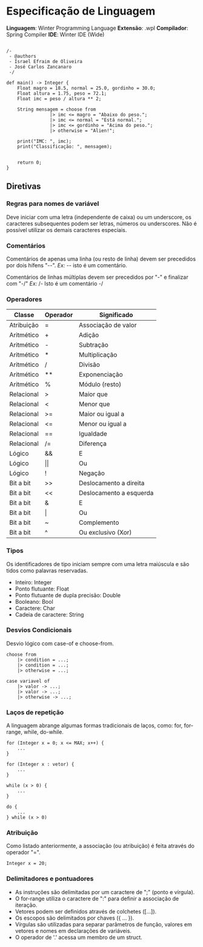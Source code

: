 ﻿
# Especificação de Linguagem

**Linguagem**: Winter Programming Language
**Extensão**: .wpl
**Compilador**: Spring Compiler
**IDE**: Winter IDE (Wide)

```
/-
 - @authors
 - Israel Efraim de Oliveira
 - José Carlos Zancanaro
 -/

def main() -> Integer {
	Float magro = 18.5, normal = 25.0, gordinho = 30.0;	
	Float altura = 1.75, peso = 72.1;
	Float imc = peso / altura ** 2;
	
	String mensagem = choose from
				|> imc <= magro = "Abaixo do peso.";
				|> imc <= normal = "Está normal.";
				|> imc <= gordinho = "Acima do peso.";
				|> otherwise = "Alien!";

	print("IMC: ", imc);
	print("Classificação: ", mensagem);
	

	return 0;
}
```

## Diretivas

### Regras para nomes de variável
Deve iniciar com uma letra (independente de caixa) ou um underscore, os caracteres subsequentes podem ser letras, números ou underscores. Não é possível utilizar os demais caracteres especiais.

### Comentários
Comentários de apenas uma linha (ou resto de linha) devem ser precedidos por dois hífens "--".
*Ex:*
-- isto é um comentário.

Comentários de linhas múltiplas devem ser precedidos por "\-" e finalizar com "-/"
*Ex:*
/- Isto é
 um comentário -/

### Operadores
| Classe | Operador | Significado |
|--|--| -- |
| Atribuição | = | Associação de valor |
| Aritmético | + | Adição |
| Aritmético | - | Subtração |
| Aritmético | * | Multiplicação |
| Aritmético | / | Divisão |
| Aritmético | ** | Exponenciação |
| Aritmético | % | Módulo (resto) |
| Relacional | > | Maior que |
| Relacional | < | Menor que |
| Relacional | >= | Maior ou igual a |
| Relacional | <= | Menor ou igual a |
| Relacional | == | Igualdade |
| Relacional | /= | Diferença |
| Lógico | && | E |
| Lógico | \|\| | Ou|
| Lógico | ! | Negação|
| Bit a bit | >> | Deslocamento a direita |
| Bit a bit | << | Deslocamento a esquerda |
| Bit a bit | & | E |
| Bit a bit | \| | Ou |
| Bit a bit | ~ | Complemento |
| Bit a bit | ^ | Ou exclusivo (Xor) |

### Tipos
Os identificadores de tipo iniciam sempre com uma letra maiúscula e são tidos como palavras reservadas.
- Inteiro: Integer
- Ponto flutuante: Float
- Ponto flutuante de dupla precisão: Double
- Booleano: Bool
- Caractere: Char
- Cadeia de caractere: String

### Desvios Condicionais
Desvio lógico com case-of e choose-from.

```
choose from
    |> condition = ...;
	|> condition = ...;
	|> otherwise = ...;
```

```
case variavel of
    |> valor -> ...;
    |> valor -> ...;
    |> otherwise -> ...;
```

### Laços de repetição
A linguagem abrange algumas formas tradicionais de laços, como: for, for-range, while, do-while.

```
for (Integer x = 0; x <= MAX; x++) {
	...
}
```

```
for (Integer x : vetor) {
	...
}
```

```
while (x > 0) {
	...
}
```

```
do {
	...
} while (x > 0)
```

### Atribuição
Como listado anteriormente, a associação (ou atribuição) é feita através do operador "=".

```
Integer x = 20;
```

### Delimitadores e pontuadores
- As instruções são delimitadas por um caractere de ";" (ponto e vírgula).
- O for-range utiliza o caractere de ":" para definir a associação de iteração.
- Vetores podem ser definidos através de colchetes ([...]).
- Os escopos são delimitados por chaves ({ ... }).
- Vírgulas são utilizadas para separar parâmetros de função, valores em vetores e nomes em declarações de variáveis.
- O operador de '.' acessa um membro de um struct.
